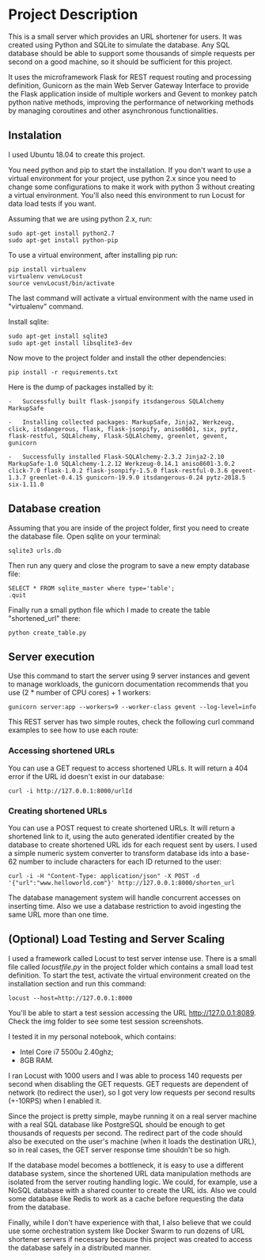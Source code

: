 # Project Description

This is a small server which provides an URL shortener for users. It was created using Python and SQLite to simulate the database. Any SQL database should be able to support some thousands of simple requests per second on a good machine, so it should be sufficient for this project.

It uses the microframework Flask for REST request routing and processing definition, Gunicorn as the main Web Server Gateway Interface to provide the Flask application inside of multiple workers and Gevent to monkey patch python native methods, improving the performance of networking methods by managing coroutines and other asynchronous functionalities.

## Instalation
I used Ubuntu 18.04 to create this project.

You need python and pip to start the installation. If you don't want to use a virtual environment for your project, use python 2.x since you need to change some configurations to make it work with python 3 without creating a virtual environment. You'll also need this environment to run Locust for data load tests if you want.

Assuming that we are using python 2.x, run:
```
sudo apt-get install python2.7
sudo apt-get install python-pip
 ```

To use a virtual environment, after installing pip run:
```
pip install virtualenv    
virtualenv venvLocust    
source venvLocust/bin/activate
```

The last command will activate a virtual environment with the name used in "virtualenv" command.

Install sqlite:
```
sudo apt-get install sqlite3    
sudo apt-get install libsqlite3-dev
```

Now move to the project folder and install the other dependencies:
```
pip install -r requirements.txt
```

Here is the dump of packages installed by it:
```
-   Successfully built flask-jsonpify itsdangerous SQLAlchemy MarkupSafe
    
-   Installing collected packages: MarkupSafe, Jinja2, Werkzeug, click, itsdangerous, flask, flask-jsonpify, aniso8601, six, pytz, flask-restful, SQLAlchemy, Flask-SQLAlchemy, greenlet, gevent, gunicorn
    
-   Successfully installed Flask-SQLAlchemy-2.3.2 Jinja2-2.10 MarkupSafe-1.0 SQLAlchemy-1.2.12 Werkzeug-0.14.1 aniso8601-3.0.2 click-7.0 flask-1.0.2 flask-jsonpify-1.5.0 flask-restful-0.3.6 gevent-1.3.7 greenlet-0.4.15 gunicorn-19.9.0 itsdangerous-0.24 pytz-2018.5 six-1.11.0
```

## Database creation

Assuming that you are inside of the project folder, first you need to create the database file. Open sqlite on your terminal:
```
sqlite3 urls.db
```

Then run any query and close the program to save a new empty database file:
```
SELECT * FROM sqlite_master where type='table';
.quit
```

Finally run a small python file which I made to create the table "shortened_url" there:
```
python create_table.py
```

## Server execution

Use this command to start the server using 9 server instances and gevent to manage workloads, the gunicorn documentation recommends that you use (2 * number of CPU cores) + 1 workers:
```
gunicorn server:app --workers=9 --worker-class gevent --log-level=info
```
This REST server has two simple routes, check the following curl command examples to see how to use each route:

### Accessing shortened URLs

You can use a GET request to access shortened URLs. It will return a 404 error if the URL id doesn't exist in our database:
```
curl -i http://127.0.0.1:8000/urlId
```

### Creating shortened URLs

You can use a POST request to create shortened URLs. It will return a shortened link to it, using the auto generated identifier created by the database to create shortened URL ids for each request sent by users. I used a simple numeric system converter to transform database ids into a base-62 number to include characters for each ID returned to the user:
```
curl -i -H "Content-Type: application/json" -X POST -d '{"url":"www.helloworld.com"}' http://127.0.0.1:8000/shorten_url
```

The database management system will handle concurrent accesses on inserting time.  Also we use a database restriction to avoid ingesting the same URL more than one time.

## (Optional) Load Testing and Server Scaling

I used a framework called Locust to test server intense use. There is a small file called *locustfile.py* in the project folder which contains a small load test definition. To start the test, activate the virtual environment created on the installation section and run this command:
```
locust --host=http://127.0.0.1:8000
```
You'll be able to start a test session accessing the URL http://127.0.0.1:8089. Check the img folder to see some test session screenshots.


I tested it in my personal notebook, which contains:
* Intel Core i7 5500u 2.40ghz;
* 8GB RAM.

I ran Locust with 1000 users and I was able to process 140 requests per second when disabling the GET requests. GET requests are dependent of  network (to redirect the user), so I got very low requests per second results (+-10RPS) when I enabled it.

Since the project is pretty simple, maybe running it on a real server machine with a real SQL database like PostgreSQL should be enough to get thousands of requests per second. The redirect part of the code should also be executed on the user's machine (when it loads the destination URL), so in real cases, the GET server response time shouldn't be so high.

If the database model becomes a bottleneck, it is easy to use a different database system, since the shortened URL data manipulation methods are isolated from the server routing handling logic. We could, for example, use a NoSQL database with a shared counter to create the URL ids. Also we could some database like Redis to work as a cache before requesting the data from the database.

Finally, while I don't have experience with that, I also believe that we could use some orchestration system like Docker Swarm to run dozens of URL shortener servers if necessary because this project was created to access the database safely in a distributed manner.



